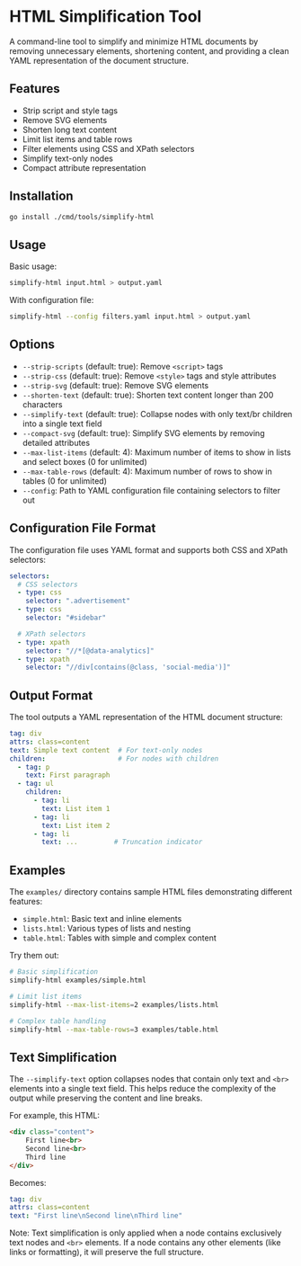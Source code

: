 # HTML Simplification Tool

A command-line tool to simplify and minimize HTML documents by removing unnecessary elements, shortening content, and providing a clean YAML representation of the document structure.

## Features

- Strip script and style tags
- Remove SVG elements
- Shorten long text content
- Limit list items and table rows
- Filter elements using CSS and XPath selectors
- Simplify text-only nodes
- Compact attribute representation

## Installation

```bash
go install ./cmd/tools/simplify-html
```

## Usage

Basic usage:
```bash
simplify-html input.html > output.yaml
```

With configuration file:
```bash
simplify-html --config filters.yaml input.html > output.yaml
```

## Options

- `--strip-scripts` (default: true): Remove `<script>` tags
- `--strip-css` (default: true): Remove `<style>` tags and style attributes
- `--strip-svg` (default: true): Remove SVG elements
- `--shorten-text` (default: true): Shorten text content longer than 200 characters
- `--simplify-text` (default: true): Collapse nodes with only text/br children into a single text field
- `--compact-svg` (default: true): Simplify SVG elements by removing detailed attributes
- `--max-list-items` (default: 4): Maximum number of items to show in lists and select boxes (0 for unlimited)
- `--max-table-rows` (default: 4): Maximum number of rows to show in tables (0 for unlimited)
- `--config`: Path to YAML configuration file containing selectors to filter out

## Configuration File Format

The configuration file uses YAML format and supports both CSS and XPath selectors:

```yaml
selectors:
  # CSS selectors
  - type: css
    selector: ".advertisement"
  - type: css
    selector: "#sidebar"

  # XPath selectors
  - type: xpath
    selector: "//*[@data-analytics]"
  - type: xpath
    selector: "//div[contains(@class, 'social-media')]"
```

## Output Format

The tool outputs a YAML representation of the HTML document structure:

```yaml
tag: div
attrs: class=content
text: Simple text content  # For text-only nodes
children:                  # For nodes with children
  - tag: p
    text: First paragraph
  - tag: ul
    children:
      - tag: li
        text: List item 1
      - tag: li
        text: List item 2
      - tag: li
        text: ...         # Truncation indicator
```

## Examples

The `examples/` directory contains sample HTML files demonstrating different features:

- `simple.html`: Basic text and inline elements
- `lists.html`: Various types of lists and nesting
- `table.html`: Tables with simple and complex content

Try them out:
```bash
# Basic simplification
simplify-html examples/simple.html

# Limit list items
simplify-html --max-list-items=2 examples/lists.html

# Complex table handling
simplify-html --max-table-rows=3 examples/table.html
```

## Text Simplification

The `--simplify-text` option collapses nodes that contain only text and `<br>` elements into a single text field. This helps reduce the complexity of the output while preserving the content and line breaks.

For example, this HTML:
```html
<div class="content">
    First line<br>
    Second line<br>
    Third line
</div>
```

Becomes:
```yaml
tag: div
attrs: class=content
text: "First line\nSecond line\nThird line"
```

Note: Text simplification is only applied when a node contains exclusively text nodes and `<br>` elements. If a node contains any other elements (like links or formatting), it will preserve the full structure. 